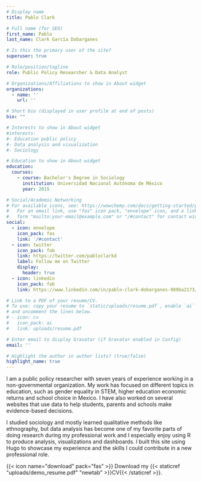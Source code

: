 ```yaml
---
# Display name
title: Pablo Clark

# Full name (for SEO)
first_name: Pablo
last_name: Clark García Dobarganes

# Is this the primary user of the site?
superuser: true

# Role/position/tagline
role: Public Policy Researcher & Data Analyst

# Organizations/Affiliations to show in About widget
organizations:
  - name: ''
    url: ''

# Short bio (displayed in user profile at end of posts)
bio: ""

# Interests to show in About widget
#interests:
#- Education public policy
#- Data analysis and visualization
#- Sociology

# Education to show in About widget
education:
  courses:
    - course: Bachelor's Degree in Sociology
      institution: Universidad Nacional Autónoma de México
      year: 2015

# Social/Academic Networking
# For available icons, see: https://wowchemy.com/docs/getting-started/page-builder/#icons
#   For an email link, use "fas" icon pack, "envelope" icon, and a link in the
#   form "mailto:your-email@example.com" or "/#contact" for contact widget.
social:
  - icon: envelope
    icon_pack: fas
    link: '/#contact'
  - icon: twitter
    icon_pack: fab
    link: https://twitter.com/pabloclarkd
    label: Follow me on Twitter
    display:
      header: true
  - icon: linkedin
    icon_pack: fab
    link: https://www.linkedin.com/in/pablo-clark-dobarganes-989ba2173/

# Link to a PDF of your resume/CV.
# To use: copy your resume to `static/uploads/resume.pdf`, enable `ai` icons in `params.yaml`,
# and uncomment the lines below.
# - icon: cv
#   icon_pack: ai
#   link: uploads/resume.pdf

# Enter email to display Gravatar (if Gravatar enabled in Config)
email: ''

# Highlight the author in author lists? (true/false)
highlight_name: true
---
```


I am a public policy researcher with seven years of experience working in a non-governmental organization. My work has focused on different topics in education, such as gender equality in STEM, higher education economic returns and school choice in Mexico. I have also worked on several websites that use data to help students, parents and schools make evidence-based decisions. 


I studied sociology and mostly learned qualitative methods like ethnography, but data analysis has become one of my favorite parts of doing research during my professional work and I especially enjoy using R to produce analysis, visualizations and dashboards. I built this site using Hugo to showcase my experience and the skills I could contribute in a new professional role.

{{< icon name="download" pack="fas" >}} Download my {{< staticref "uploads/demo_resume.pdf" "newtab" >}}CV{{< /staticref >}}.